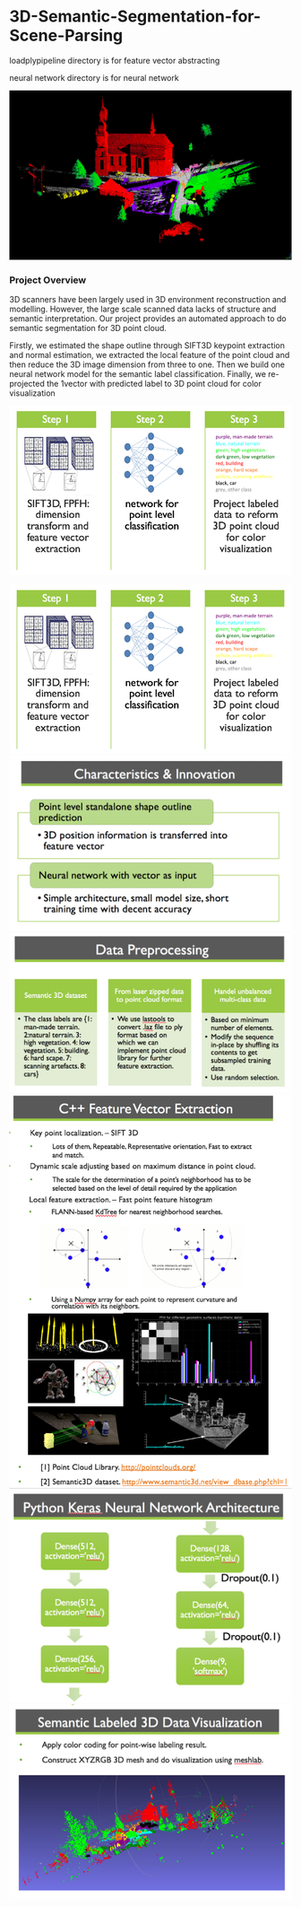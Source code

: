 # 3D-Semantic-Segmentation-for-Scene-Parsing

loadplypipeline directory is for feature vector abstracting

neural network directory is for neural network

![](demo/training.png)

### Project Overview
3D scanners have been largely used in 3D environment reconstruction and modelling. However, the large scale scanned data lacks of structure and semantic interpretation. Our project provides an automated approach to do semantic segmentation for 3D point cloud.                      

Firstly, we estimated the shape outline through SIFT3D keypoint extraction and normal estimation, we extracted the local feature of the point cloud and then reduce the 3D image dimension from three to one. Then we build one neural network model for the semantic label classification. Finally, we re-projected the 1vector with predicted label to 3D point cloud for color visualization 

![](demo/overview.png)


![](demo/overview.png) ![](demo/Characteristics-Innovation.png) ![](demo/Data-Preprocessing.png) ![](demo/Feature-Vector-Extraction.png) ![](demo/Python-Keras-Neural-Network-Architecture.png) ![](demo/Semantic-Labeled-3D-Data-Visualization.png)